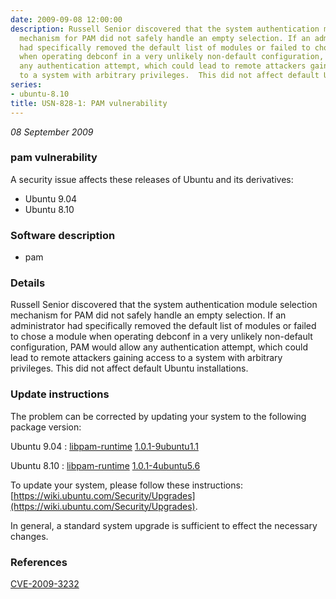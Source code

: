 ```yaml
---
date: 2009-09-08 12:00:00
description: Russell Senior discovered that the system authentication module selection
  mechanism for PAM did not safely handle an empty selection. If an administrator
  had specifically removed the default list of modules or failed to chose a module
  when operating debconf in a very unlikely non-default configuration, PAM would allow
  any authentication attempt, which could lead to remote attackers gaining access
  to a system with arbitrary privileges.  This did not affect default Ubuntu installations.
series:
- ubuntu-8.10
title: USN-828-1: PAM vulnerability
---
```


*08 September 2009*

### pam vulnerability

A security issue affects these releases of Ubuntu and its derivatives:

* Ubuntu 9.04
* Ubuntu 8.10

### Software description

* pam 

### Details

Russell Senior discovered that the system authentication module selection mechanism for PAM did not safely handle an empty selection. If an administrator had specifically removed the default list of modules or failed to chose a module when operating debconf in a very unlikely non-default configuration, PAM would allow any authentication attempt, which could lead to remote attackers gaining access to a system with arbitrary privileges. This did not affect default Ubuntu installations. 

### Update instructions

The problem can be corrected by updating your system to the following package version:

Ubuntu 9.04
 : [libpam-runtime](https://launchpad.net/ubuntu/+source/pam) <span> [1.0.1-9ubuntu1.1](https://launchpad.net/ubuntu/+source/pam/1.0.1-9ubuntu1.1) </span> 

Ubuntu 8.10
 : [libpam-runtime](https://launchpad.net/ubuntu/+source/pam) <span> [1.0.1-4ubuntu5.6](https://launchpad.net/ubuntu/+source/pam/1.0.1-4ubuntu5.6) </span> 

To update your system, please follow these instructions: [https://wiki.ubuntu.com/Security/Upgrades](https://wiki.ubuntu.com/Security/Upgrades).

In general, a standard system upgrade is sufficient to effect the necessary changes. 

### References

 
 [CVE-2009-3232](http://people.ubuntu.com/~ubuntu-security/cve/CVE-2009-3232)